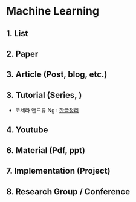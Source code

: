 # Machine Learning

## 1. List



## 2. Paper



## 3. Article (Post, blog, etc.)



## 3. Tutorial (Series, )

- 코세라 앤드류 Ng : [한글정리](http://www.kwangsiklee.com/ko/category/machinelearning/)

## 4. Youtube



## 6. Material (Pdf, ppt)



## 7. Implementation (Project)


## 8. Research Group / Conference 